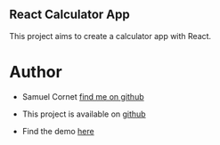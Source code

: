 ## React Calculator App
This project aims to create a calculator app with React.

# Author
- Samuel Cornet [find me on github](https://github.com/CornetS28/)

- This project is available on [github](https://github.com/CornetS28/react-calculator-app.git)

- Find the demo [here](https://cornets28.github.io/react-calculator-app/)
